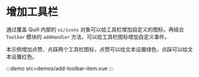 # 增加工具栏

通过覆盖 Quill 内部的 `ui/icons` 对象可以给工具栏增加自定义的图标，再结合 `Toolbar` 模块的 `addHandler` 方法，可以给工具栏图标增加自定义事件。

本示例增加点赞、点踩两个工具栏图标，点赞可以给文本设置绿色，点踩可以给文本设置红色。

:::demo src=demos/add-toolbar-item.vue
:::
